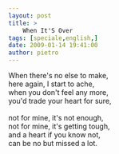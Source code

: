 ```yaml
---
layout: post
title: >
    When It'S Over
tags: [speciale,english,]
date: 2009-01-14 19:41:00
author: pietro
---
```

When there's no else to make,<br/>here again, I start to ache,<br/>when you don't feel any more,<br/>you'd trade your heart for sure,<br/><br/>not for mine, it's not enough,<br/>not for mine, it's getting tough,<br/>and a heart if you know not,<br/>can be no but missed a lot.
